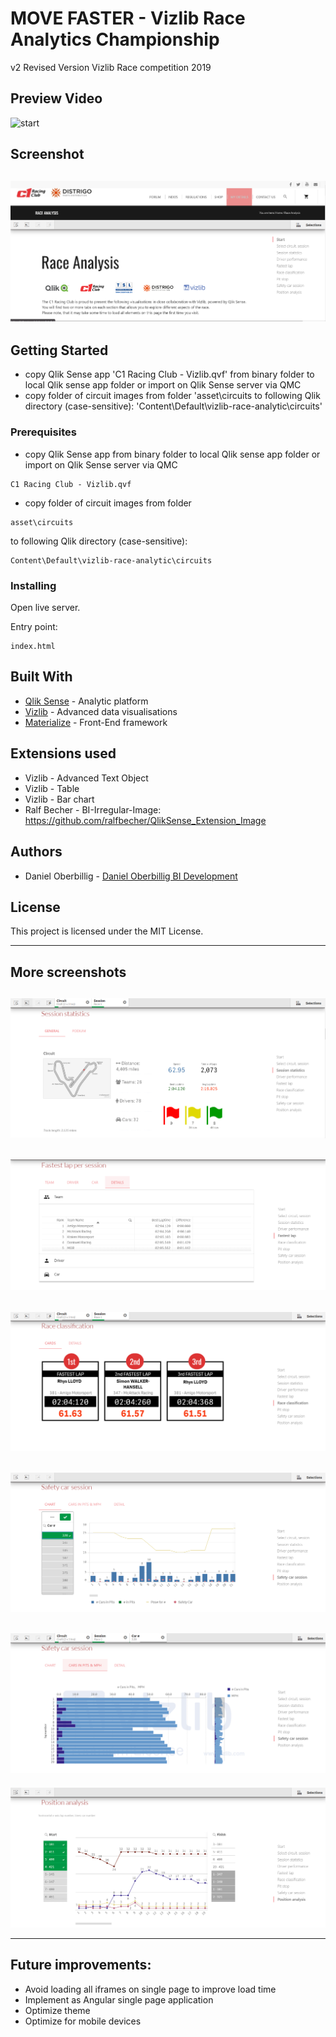 # MOVE FASTER - Vizlib Race Analytics Championship
v2 Revised Version
Vizlib Race competition 2019 


## Preview Video
![start](/asset/screenshots/Vizlib_race_competition.gif?raw=true "Start")


## Screenshot
![start](/asset/screenshots/race_v2_1.PNG?raw=true "Start")
---


## Getting Started

* copy Qlik Sense app 'C1 Racing Club - Vizlib.qvf' from binary folder to local Qlik sense app folder or import on Qlik Sense server via QMC
* copy folder of circuit images from folder 'asset\circuits to following Qlik directory (case-sensitive):
'Content\Default\vizlib-race-analytic\circuits'

### Prerequisites

* copy Qlik Sense app from binary folder to local Qlik sense app folder or import on Qlik Sense server via QMC
```
C1 Racing Club - Vizlib.qvf
```
 
* copy folder of circuit images from folder 
```
asset\circuits
```
to following Qlik directory (case-sensitive):
```
Content\Default\vizlib-race-analytic\circuits
```


### Installing

Open live server.

Entry point:

```
index.html
```


## Built With

* [Qlik Sense](https://www.qlik.com/us/products/qlik-sense) - Analytic platform
* [Vizlib](https://home.vizlib.com/) - Advanced data visualisations 
* [Materialize](https://materializecss.com/) - Front-End framework

## Extensions used
* Vizlib - Advanced Text Object
* Vizlib - Table 
* Vizlib - Bar chart 
* Ralf Becher - BI-Irregular-Image: https://github.com/ralfbecher/QlikSense_Extension_Image


## Authors

* Daniel Oberbillig - [Daniel Oberbillig BI Development](http://danieloberbillig.com/)


## License

This project is licensed under the MIT License.


---
## More screenshots
![start](/asset/screenshots/race_v2_2.PNG?raw=true "Start")
---
![start](/asset/screenshots/race_v2_3.PNG?raw=true "Start")
---
![start](/asset/screenshots/race_v2_4.PNG?raw=true "Start")
---
![start](/asset/screenshots/race_v2_5.PNG?raw=true "Start")
---
![start](/asset/screenshots/race_v2_6.PNG?raw=true "Start")
---
![start](/asset/screenshots/race_v2_7.PNG?raw=true "Start")

---
## Future improvements:
* Avoid loading all iframes on single page to improve load time
* Implement as Angular single page application
* Optimize theme
* Optimize for mobile devices


